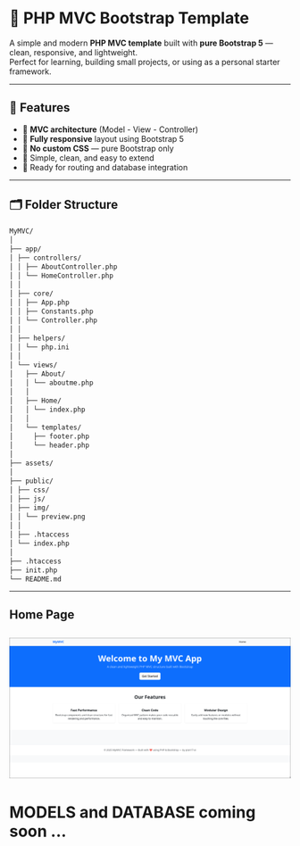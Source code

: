 # 🧩 PHP MVC Bootstrap Template

A simple and modern **PHP MVC template** built with **pure Bootstrap 5** — clean, responsive, and lightweight.  
Perfect for learning, building small projects, or using as a personal starter framework.

---

## 🚀 Features

- 🔹 **MVC architecture** (Model - View - Controller)
- 🔹 **Fully responsive** layout using Bootstrap 5
- 🔹 **No custom CSS** — pure Bootstrap only
- 🔹 Simple, clean, and easy to extend
- 🔹 Ready for routing and database integration

---

## 🗂️ Folder Structure

```text
MyMVC/
│
├── app/
│ ├── controllers/
│ │ ├── AboutController.php
│ │ └── HomeController.php
│ │
│ ├── core/
│ │ ├── App.php
│ │ ├── Constants.php
│ │ └── Controller.php
│ │
│ ├── helpers/
│ │ └── php.ini
│ │
│ └── views/
│   ├── About/
│   │ └── aboutme.php
│   │
│   ├── Home/
│   │ └── index.php
│   │
│   └── templates/
│     ├── footer.php
│     └── header.php
│
├── assets/
│
├── public/
│ ├── css/
│ ├── js/
│ ├── img/
│ │ └── preview.png
│ │
│ ├── .htaccess
│ └── index.php
│
├── .htaccess
├── init.php
└── README.md
```

---

## Home Page
![Preview](assets/home.png)
---

# MODELS and DATABASE coming soon ...
